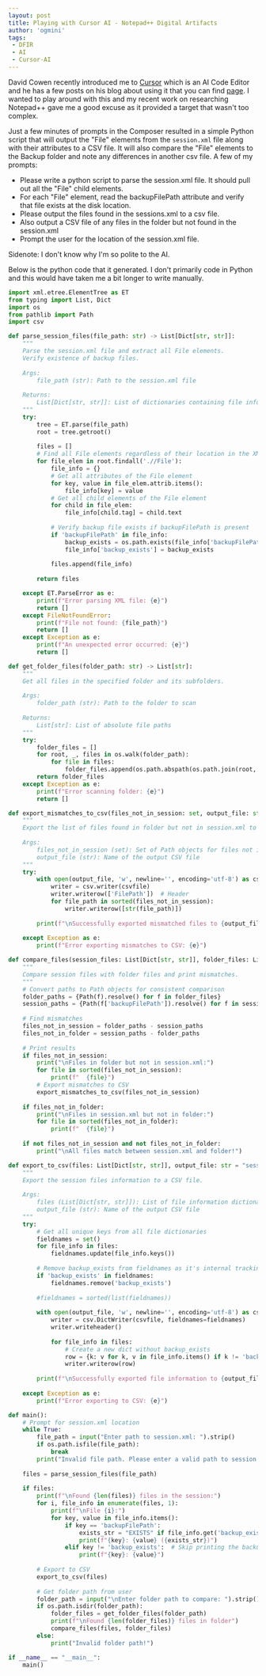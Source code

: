 ```yaml
---
layout: post
title: Playing with Cursor AI - Notepad++ Digital Artifacts
author: 'ogmini'
tags:
 - DFIR
 - AI
 - Cursor-AI
---
```


David Cowen recently introduced me to [Cursor](https://www.cursor.com) which is an AI Code Editor and he has a few posts on his blog about using it that you can find [page](https://www.hecfblog.com/search/label/ai%20programming?&max-results=10). I wanted to play around with this and my recent work on researching Notepad++ gave me a good excuse as it provided a target that wasn't too complex.

Just a few minutes of prompts in the Composer resulted in a simple Python script that will output the "File" elements from the `session.xml` file along with their attributes to a CSV file. It will also compare the "File" elements to the Backup folder and note any differences in another csv file. A few of my prompts:

- Please write a python script to parse the session.xml file. It should pull out all the "File" child elements.
- For each "File" element, read the backupFilePath attribute and verify that file exists at the disk location.
- Please output the files found in the sessions.xml to a csv file.
- Also output a CSV file of any files in the folder but not found in the session.xml
- Prompt the user for the location of the session.xml file.

Sidenote: I don't know why I'm so polite to the AI.

Below is the python code that it generated. I don't primarily code in Python and this would have taken me a bit longer to write manually.

~~~ python
import xml.etree.ElementTree as ET
from typing import List, Dict
import os
from pathlib import Path
import csv

def parse_session_files(file_path: str) -> List[Dict[str, str]]:
    """
    Parse the session.xml file and extract all File elements.
    Verify existence of backup files.
    
    Args:
        file_path (str): Path to the session.xml file
        
    Returns:
        List[Dict[str, str]]: List of dictionaries containing file information
    """
    try:
        tree = ET.parse(file_path)
        root = tree.getroot()
        
        files = []
        # Find all File elements regardless of their location in the XML
        for file_elem in root.findall('.//File'):
            file_info = {}
            # Get all attributes of the File element
            for key, value in file_elem.attrib.items():
                file_info[key] = value
            # Get all child elements of the File element
            for child in file_elem:
                file_info[child.tag] = child.text
                
            # Verify backup file exists if backupFilePath is present
            if 'backupFilePath' in file_info:
                backup_exists = os.path.exists(file_info['backupFilePath'])
                file_info['backup_exists'] = backup_exists
                
            files.append(file_info)
            
        return files

    except ET.ParseError as e:
        print(f"Error parsing XML file: {e}")
        return []
    except FileNotFoundError:
        print(f"File not found: {file_path}")
        return []
    except Exception as e:
        print(f"An unexpected error occurred: {e}")
        return []

def get_folder_files(folder_path: str) -> List[str]:
    """
    Get all files in the specified folder and its subfolders.
    
    Args:
        folder_path (str): Path to the folder to scan
        
    Returns:
        List[str]: List of absolute file paths
    """
    try:
        folder_files = []
        for root, _, files in os.walk(folder_path):
            for file in files:
                folder_files.append(os.path.abspath(os.path.join(root, file)))
        return folder_files
    except Exception as e:
        print(f"Error scanning folder: {e}")
        return []

def export_mismatches_to_csv(files_not_in_session: set, output_file: str = "files_not_in_session.csv"):
    """
    Export the list of files found in folder but not in session.xml to a CSV file.
    
    Args:
        files_not_in_session (set): Set of Path objects for files not in session.xml
        output_file (str): Name of the output CSV file
    """
    try:
        with open(output_file, 'w', newline='', encoding='utf-8') as csvfile:
            writer = csv.writer(csvfile)
            writer.writerow(['FilePath'])  # Header
            for file_path in sorted(files_not_in_session):
                writer.writerow([str(file_path)])
                
        print(f"\nSuccessfully exported mismatched files to {output_file}")
        
    except Exception as e:
        print(f"Error exporting mismatches to CSV: {e}")

def compare_files(session_files: List[Dict[str, str]], folder_files: List[str]):
    """
    Compare session files with folder files and print mismatches.
    """
    # Convert paths to Path objects for consistent comparison
    folder_paths = {Path(f).resolve() for f in folder_files}
    session_paths = {Path(f['backupFilePath']).resolve() for f in session_files if 'backupFilePath' in f}
    
    # Find mismatches
    files_not_in_session = folder_paths - session_paths
    files_not_in_folder = session_paths - folder_paths
    
    # Print results
    if files_not_in_session:
        print("\nFiles in folder but not in session.xml:")
        for file in sorted(files_not_in_session):
            print(f"  {file}")
        # Export mismatches to CSV
        export_mismatches_to_csv(files_not_in_session)
            
    if files_not_in_folder:
        print("\nFiles in session.xml but not in folder:")
        for file in sorted(files_not_in_folder):
            print(f"  {file}")
            
    if not files_not_in_session and not files_not_in_folder:
        print("\nAll files match between session.xml and folder!")

def export_to_csv(files: List[Dict[str, str]], output_file: str = "session_files.csv"):
    """
    Export the session files information to a CSV file.
    
    Args:
        files (List[Dict[str, str]]): List of file information dictionaries
        output_file (str): Name of the output CSV file
    """
    try:
        # Get all unique keys from all file dictionaries
        fieldnames = set()
        for file_info in files:
            fieldnames.update(file_info.keys())
        
        # Remove backup_exists from fieldnames as it's internal tracking
        if 'backup_exists' in fieldnames:
            fieldnames.remove('backup_exists')
    
        #fieldnames = sorted(list(fieldnames))
        
        with open(output_file, 'w', newline='', encoding='utf-8') as csvfile:
            writer = csv.DictWriter(csvfile, fieldnames=fieldnames)
            writer.writeheader()
            
            for file_info in files:
                # Create a new dict without backup_exists
                row = {k: v for k, v in file_info.items() if k != 'backup_exists'}
                writer.writerow(row)
                
        print(f"\nSuccessfully exported file information to {output_file}")
        
    except Exception as e:
        print(f"Error exporting to CSV: {e}")

def main():
    # Prompt for session.xml location
    while True:
        file_path = input("Enter path to session.xml: ").strip()
        if os.path.isfile(file_path):
            break
        print("Invalid file path. Please enter a valid path to session.xml")
    
    files = parse_session_files(file_path)
    
    if files:
        print(f"\nFound {len(files)} files in the session:")
        for i, file_info in enumerate(files, 1):
            print(f"\nFile {i}:")
            for key, value in file_info.items():
                if key == 'backupFilePath':
                    exists_str = "EXISTS" if file_info.get('backup_exists', False) else "MISSING"
                    print(f"{key}: {value} ({exists_str})")
                elif key != 'backup_exists':  # Skip printing the backup_exists flag
                    print(f"{key}: {value}")
        
        # Export to CSV
        export_to_csv(files)
        
        # Get folder path from user
        folder_path = input("\nEnter folder path to compare: ").strip()
        if os.path.isdir(folder_path):
            folder_files = get_folder_files(folder_path)
            print(f"\nFound {len(folder_files)} files in folder")
            compare_files(files, folder_files)
        else:
            print("Invalid folder path!")

if __name__ == "__main__":
    main() 
~~~
